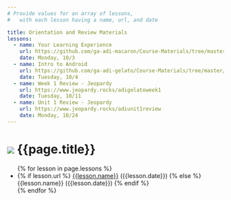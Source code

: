 ```yaml
---
# Provide values for an array of lessons,
#   with each lesson having a name, url, and date

title: Orientation and Review Materials
lessons:
  - name: Your Learning Experience
    url: https://github.com/ga-adi-macaron/Course-Materials/tree/master/lessons/orientation-materials/welcome-to-adi
    date: Monday, 10/3
  - name: Intro to Android
    url: https://github.com/ga-adi-gelato/Course-Materials/tree/master/lessons/orientation-materials/android-intro-lesson
    date: Tuesday, 10/4
  - name: Week 1 Review - Jeopardy
    url: https://www.jeopardy.rocks/adigelatoweek1
    date: Tuesday, 10/11
  - name: Unit 1 Review - Jeopardy
    url: https://www.jeopardy.rocks/adiunit1review
    date: Monday, 10/24
---
```


# ![](https://ga-dash.s3.amazonaws.com/production/assets/logo-9f88ae6c9c3871690e33280fcf557f33.png) {{page.title}}

<ul>
  {% for lesson in page.lessons %}
  <li>
    {% if lesson.url %}
      <a href="{{lesson.url}}">{{lesson.name}}</a> ({{lesson.date}})
    {% else %}
      {{lesson.name}} ({{lesson.date}})
    {% endif %}</li>
  </li>
  {% endfor %}
</ul>
